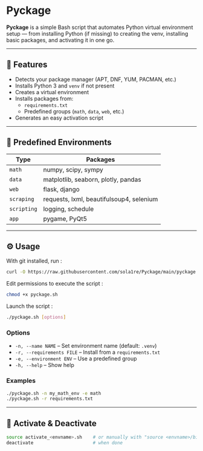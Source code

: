 # Pyckage

**Pyckage** is a simple Bash script that automates Python virtual environment setup — from installing Python (if missing) to creating the venv, installing basic packages, and activating it in one go.

---

## 🚀 Features

- Detects your package manager (APT, DNF, YUM, PACMAN, etc.)
- Installs Python 3 and `venv` if not present
- Creates a virtual environment
- Installs packages from:
  - `requirements.txt`
  - Predefined groups (`math`, `data`, `web`, etc.)
- Generates an easy activation script

---

## 🧰 Predefined Environments

| Type       | Packages                                      |
|------------|-----------------------------------------------|
| `math`     | numpy, scipy, sympy                           |
| `data`     | matplotlib, seaborn, plotly, pandas           |
| `web`      | flask, django                                 |
| `scraping` | requests, lxml, beautifulsoup4, selenium      |
| `scripting`| logging, schedule                             |
| `app`      | pygame, PyQt5                                 |

---

## ⚙️ Usage
With git installed, run :
```bash
curl -O https://raw.githubusercontent.com/sola1re/Pyckage/main/pyckage.sh
```
Edit permissions to execute the script :
```bash
chmod +x pyckage.sh
```

Launch the script :
```bash
./pyckage.sh [options]
```

### Options

- `-n, --name NAME` – Set environment name (default: `.venv`)
- `-r, --requirements FILE` – Install from a `requirements.txt`
- `-e, --environment ENV` – Use a predefined group
- `-h, --help` – Show help

### Examples

```bash
./pyckage.sh -n my_math_env -e math
./pyckage.sh -r requirements.txt
```

---

## 🔧 Activate & Deactivate

```bash
source activate_<envname>.sh    # or manually with "source <envname>/bin/activate"
deactivate                      # when done
```